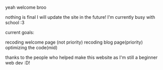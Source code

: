 yeah welcome broo

nothing is final I will update the site in the future! I'm currently busy with school :3

current goals:

recoding welcome page (not priority)
recoding blog page(priority)
optimizing the code(mid)

thanks to the people who helped make this website as I'm still a beginner web dev :D!
